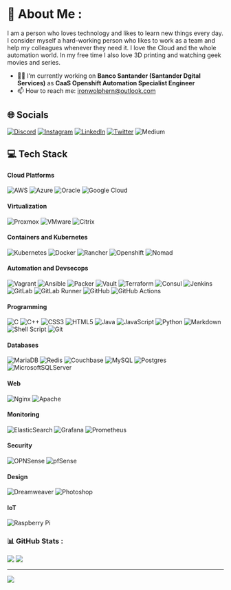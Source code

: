 # 💫 About Me :
I am a person who loves technology and likes to learn new things every day. I consider myself a hard-working person who likes to work as a team and help my colleagues whenever they need it. I love the Cloud and the whole automation world. In my free time I also love 3D printing and watching geek movies and series.

- 👨‍💻 I’m currently working on **Banco Santander (Santander Dgital Services)** as **CaaS Openshift Automation Specialist Engineer** 
- 📫 How to reach me: ironwolphern@outlook.com

## 🌐 Socials
[![Discord](https://img.shields.io/badge/Discord-%237289DA.svg?logo=discord&logoColor=white)](htttps://discord.gg/https://discord.gg/HzmuNfZWfV) [![Instagram](https://img.shields.io/badge/Instagram-%23E4405F.svg?logo=Instagram&logoColor=white)](https://instagram.com/ironwolphern) [![LinkedIn](https://img.shields.io/badge/LinkedIn-%230077B5.svg?logo=linkedin&logoColor=white)](https://linkedin.com/in/fernando-hernández-san-felipe-b3338686) [![Twitter](https://img.shields.io/badge/Twitter-%231DA1F2.svg?logo=Twitter&logoColor=white)](https://twitter.com/ironwolphern) ![Medium](https://img.shields.io/badge/Medium-%23000000?style=flat&logo=medium&logoColor=white&link=https%3A%2F%2Fmedium.com%2F%40wolphern)


## 💻 Tech Stack

#### Cloud Platforms

![AWS](https://img.shields.io/badge/AWS-%23FF9900.svg?style=flat&logo=amazon-aws&logoColor=white) ![Azure](https://img.shields.io/badge/azure-%230072C6.svg?style=flat&logo=azure-devops&logoColor=white) ![Oracle](https://img.shields.io/badge/Oracle-F80000?style=flat&logo=oracle&logoColor=white) ![Google Cloud](https://img.shields.io/badge/Google%20Cloud-%234285F4.svg?style=flat&logo=google-cloud&logoColor=white)

#### Virtualization

![Proxmox](https://img.shields.io/badge/Proxmox-%23E57000?style=flat&logo=proxmox&logoColor=white) ![VMware](https://img.shields.io/badge/VMware-%23607078?style=flat&logo=vmware&logoColor=white) ![Citrix](https://img.shields.io/badge/Citrix-%23452170?style=flat&logo=citrix&logoColor=white)

#### Containers and Kubernetes

![Kubernetes](https://img.shields.io/badge/kubernetes-%23326ce5.svg?style=flat&logo=kubernetes&logoColor=white) ![Docker](https://img.shields.io/badge/docker-%230db7ed.svg?style=flat&logo=docker&logoColor=white) ![Rancher](https://img.shields.io/badge/rancher-%230075A8.svg?style=flat&logo=rancher&logoColor=white) ![Openshift](https://img.shields.io/badge/Openshift-red?style=flat&logo=redhatopenshift&logoColor=white) ![Nomad](https://img.shields.io/badge/Nomad-%2300CA8E?style=flat&logo=nomad&logoColor=white)

#### Automation and Devsecops

![Vagrant](https://img.shields.io/badge/vagrant-%231563FF.svg?style=flat&logo=vagrant&logoColor=white) ![Ansible](https://img.shields.io/badge/ansible-%231A1918.svg?style=flat&logo=ansible&logoColor=white) ![Packer](https://img.shields.io/badge/Packer-lightblue?style=flat&logo=packer&logoColor=white) ![Vault](https://img.shields.io/badge/Vault-yellow?style=flat&logo=vault&logoColor=black) ![Terraform](https://img.shields.io/badge/terraform-%235835CC.svg?style=flat&logo=terraform&logoColor=white) ![Consul](https://img.shields.io/badge/Consul-%23F24C53?style=flat&logo=consul&logoColor=white) ![Jenkins](https://img.shields.io/badge/jenkins-%232C5263.svg?style=flat&logo=jenkins&logoColor=white) ![GitLab](https://img.shields.io/badge/GitLab-%23FC6D26?style=flat&logo=gitlab&logoColor=white) ![GitLab Runner](https://img.shields.io/badge/GitLab%20Runner-%23FC6D26?style=flat&logo=gitlab&logoColor=white) ![GitHub](https://img.shields.io/badge/GitHub-%23181717?style=flat&logo=github&logoColor=white) ![GitHub Actions](https://img.shields.io/badge/Github%20Actions-%232088FF?style=flat&logo=githubactions&logoColor=white) 

#### Programming

![C](https://img.shields.io/badge/c-%2300599C.svg?style=flat&logo=c&logoColor=white) ![C++](https://img.shields.io/badge/c++-%2300599C.svg?style=flat&logo=c%2B%2B&logoColor=white) ![CSS3](https://img.shields.io/badge/css3-%231572B6.svg?style=flat&logo=css3&logoColor=white) ![HTML5](https://img.shields.io/badge/html5-%23E34F26.svg?style=flat&logo=html5&logoColor=white) ![Java](https://img.shields.io/badge/java-%23ED8B00.svg?style=flat&logo=java&logoColor=white) ![JavaScript](https://img.shields.io/badge/javascript-%23323330.svg?style=flat&logo=javascript&logoColor=%23F7DF1E) ![Python](https://img.shields.io/badge/python-3670A0?style=flat&logo=python&logoColor=ffdd54) ![Markdown](https://img.shields.io/badge/markdown-%23000000.svg?style=flat&logo=markdown&logoColor=white) ![Shell Script](https://img.shields.io/badge/shell_script-%23121011.svg?style=flat&logo=gnu-bash&logoColor=white) ![Git](https://img.shields.io/badge/Git-%23F05032?style=flat&logo=git&logoColor=white)

#### Databases

![MariaDB](https://img.shields.io/badge/MariaDB-003545?style=flat&logo=mariadb&logoColor=white) ![Redis](https://img.shields.io/badge/redis-%23DD0031.svg?style=flat&logo=redis&logoColor=white) ![Couchbase](https://img.shields.io/badge/Couchbase-EA2328?style=flat&logo=couchbase&logoColor=white) ![MySQL](https://img.shields.io/badge/mysql-%2300f.svg?style=flat&logo=mysql&logoColor=white) ![Postgres](https://img.shields.io/badge/postgres-%23316192.svg?style=flat&logo=postgresql&logoColor=white) ![MicrosoftSQLServer](https://img.shields.io/badge/Microsoft%20SQL%20Sever-CC2927?style=flat&logo=microsoft%20sql%20server&logoColor=white)

#### Web

![Nginx](https://img.shields.io/badge/nginx-%23009639.svg?style=flat&logo=nginx&logoColor=white) ![Apache](https://img.shields.io/badge/apache-%23D42029.svg?style=flat&logo=apache&logoColor=white)

#### Monitoring

![ElasticSearch](https://img.shields.io/badge/-ElasticSearch-005571?style=flat&logo=elasticsearch) ![Grafana](https://img.shields.io/badge/Grafana-%23F46800?style=flat&logo=grafana&logoColor=white) ![Prometheus](https://img.shields.io/badge/Prometheus-%23E6522C?style=flat&logo=prometheus&logoColor=white)

#### Security

![OPNSense](https://img.shields.io/badge/OPNSense-%23D94F00?style=flat&logo=opnsense&logoColor=white) ![pfSense](https://img.shields.io/badge/pfSense-%23212121?style=flat&logo=pfsense&logoColor=white)

#### Design

![Dreamweaver](https://img.shields.io/badge/Dreamweaver-%23FF61F6?style=flat&logo=adobedreamweaver&logoColor=white) ![Photoshop](https://img.shields.io/badge/Photoshop-%2331A8FF?style=flat&logo=adobephotoshop&logoColor=white)

#### IoT

![Raspberry Pi](https://img.shields.io/badge/-RaspberryPi-C51A4A?style=flat&logo=Raspberry-Pi)
      

### 📊 GitHub Stats :
![](https://github-readme-stats.vercel.app/api?username=ironwolphern&theme=solarized-dark&hide_border=false&include_all_commits=false&count_private=false)
![](https://github-readme-stats.vercel.app/api/top-langs/?username=ironwolphern&theme=solarized-dark&hide_border=false&include_all_commits=false&count_private=false&layout=compact)

---
[![](https://visitcount.itsvg.in/api?id=ironwolphern&icon=5&color=2)](https://visitcount.itsvg.in)
